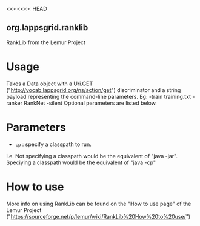 <<<<<<< HEAD
## org.lappsgrid.ranklib
RankLib from the Lemur Project


# Usage

Takes a Data<String> object with a Uri.GET ("http://vocab.lappsgrid.org/ns/action/get") discriminator and a string payload representing the command-line parameters.
Eg: -train training.txt -ranker RankNet -silent
Optional parameters are listed below.

# Parameters

- `cp` : specify a classpath to run.

i.e. Not specifying a classpath would be the equivalent of "java -jar". Speciying a classpath would be the equivalent of "java -cp"

# How to use
More info on using RankLib can be found on the "How to use page" of the Lemur Project ("https://sourceforge.net/p/lemur/wiki/RankLib%20How%20to%20use/")


